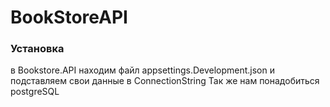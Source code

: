 # BookStoreAPI

### Установка
в Bookstore.API находим файл appsettings.Development.json и подставляем свои данные в ConnectionString
Так же нам понадобиться postgreSQL
